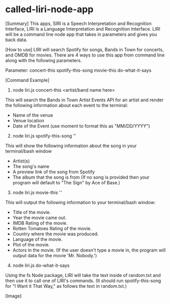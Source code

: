 # called-liri-node-app

[Summary]
This apps, SIRI is a Speech Interpretation and Recognition Interface, LIRI is a Language Interpretation and Recognition Interface. 
LIRI will be a command line node app that takes in parameters and gives you back data.

[How to use]
LIRI will search Spotify for songs, Bands in Town for concerts, and OMDB for movies.
There are 4 ways to use this app from command line along with the following parameters.

Parameter:
  concert-this
  spotify-this-song
  movie-this
  do-what-it-says

[Command Example]
1.  node liri.js concert-this <artist/band name here>

This will search the Bands in Town Artist Events API for an artist and render the following information about each event to the terminal:
  * Name of the venue
  * Venue location
  * Date of the Event (use moment to format this as "MM/DD/YYYY")

2.  node liri.js spotify-this-song '<song name here>'

This will show the following information about the song in your terminal/bash window
  * Artist(s)
  * The song's name
  * A preview link of the song from Spotify
  * The album that the song is from
(If no song is provided then your program will default to "The Sign" by Ace of Base.)

3.  node liri.js movie-this '<movie name here>'

This will output the following information to your terminal/bash window:
  * Title of the movie.
  * Year the movie came out.
  * IMDB Rating of the movie.
  * Rotten Tomatoes Rating of the movie.
  * Country where the movie was produced.
  * Language of the movie.
  * Plot of the movie.
  * Actors in the movie.
(If the user doesn't type a movie in, the program will output data for the movie 'Mr. Nobody.')

4.  node liri.js do-what-it-says

Using the fs Node package, LIRI will take the text inside of random.txt and then use it to call one of LIRI's commands.
(It should run spotify-this-song for "I Want it That Way," as follows the text in random.txt.)

[Image]


